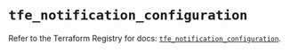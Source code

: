 # `tfe_notification_configuration`

Refer to the Terraform Registry for docs: [`tfe_notification_configuration`](https://registry.terraform.io/providers/hashicorp/tfe/0.65.2/docs/resources/notification_configuration).
